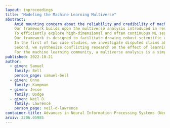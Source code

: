 ```yaml
---
layout: inproceedings
title: "Modeling the Machine Learning Multiverse"
abstract:
    Amid mounting concern about the reliability and credibility of machine learning research, we present a principled framework for making robust and generalizable claims: the multiverse analysis.
    Our framework builds upon the multiverse analysis introduced in response to psychology's own reproducibility crisis.
    To efficiently explore high-dimensional and often continuous ML search spaces, we model the multiverse with a Gaussian Process surrogate and apply Bayesian experimental design.
    Our framework is designed to facilitate drawing robust scientific conclusions about model performance, and thus our approach focuses on exploration rather than conventional optimization.
    In the first of two case studies, we investigate disputed claims about the relative merit of adaptive optimizers.
    Second, we synthesize conflicting research on the effect of learning rate on the large batch training generalization gap.
    For the machine learning community, a multiverse analysis is a simple and effective technique for identifying robust claims, for increasing transparency, and a step toward improved reproducibility.
published: 2022-10-21
author:
  - given: Samuel
    family: Bell
    person_page: samuel-bell
  - given: Onno
    family: Kampman
  - given: Jesse
    family: Dodge
  - given: Neil D.
    family: Lawrence
    person_page: neil-d-lawrence
container-title: Advances in Neural Information Processing Systems (NeurIPS)
arxiv: 2206.05985
---
```

